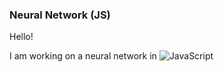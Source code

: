 ### Neural Network (JS)

Hello!

I am working on a neural network in ![JavaScript](https://img.shields.io/badge/javascript-%23323330.svg?style=for-the-badge&logo=javascript&logoColor=%23F7DF1E)